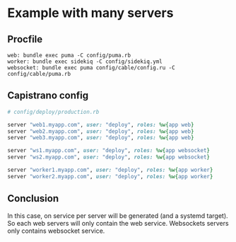 # Example with many servers

## Procfile

```
web: bundle exec puma -C config/puma.rb
worker: bundle exec sidekiq -C config/sidekiq.yml
websocket: bundle exec puma config/cable/config.ru -C config/cable/puma.rb
```


## Capistrano config

```ruby
# config/deploy/production.rb

server "web1.myapp.com", user: "deploy", roles: %w{app web}
server "web2.myapp.com", user: "deploy", roles: %w{app web}
server "web3.myapp.com", user: "deploy", roles: %w{app web}

server "ws1.myapp.com", user: "deploy", roles: %w{app websocket}
server "ws2.myapp.com", user: "deploy", roles: %w{app websocket}

server "worker1.myapp.com", user: "deploy", roles: %w{app worker}
server "worker2.myapp.com", user: "deploy", roles: %w{app worker}
```

## Conclusion

In this case, on service per server will be generated (and a systemd target).  
So each web servers will only contain the web service. Websockets servers only contains websocket service.
